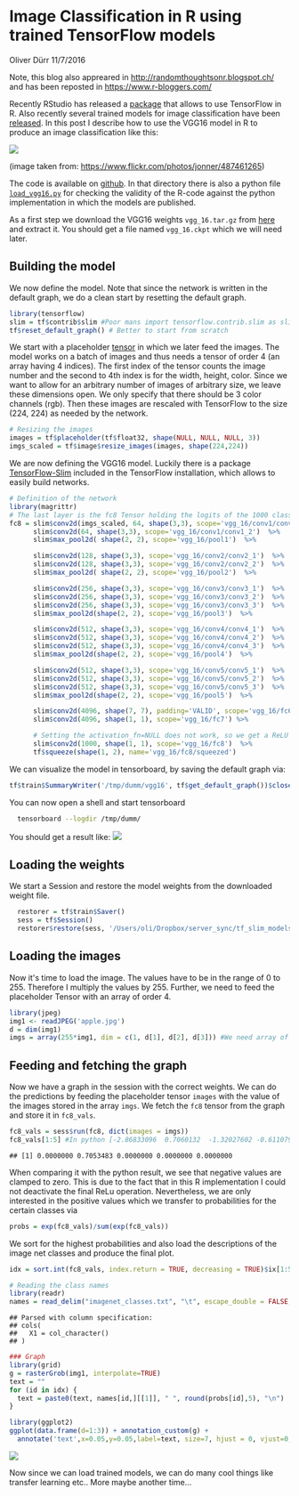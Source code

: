 Image Classification in R using trained TensorFlow models
================
Oliver Dürr
11/7/2016

Note, this blog also appreared in <http://randomthoughtsonr.blogspot.ch/> and has been reposted in <https://www.r-bloggers.com/>

Recently RStudio has released a [package](https://rstudio.github.io/tensorflow/) that allows to use TensorFlow in R. Also recently several trained models for image classification have been [released](https://github.com/tensorflow/models/blob/master/slim/README.md#Pretrained). In this post I describe how to use the VGG16 model in R to produce an image classification like this:

![](https://dl.dropboxusercontent.com/u/9154523/blog/Image_Classification_in%20_R/poodle_result.png)

(image taken from: <https://www.flickr.com/photos/jonner/487461265>)

The code is available on [github](https://github.com/oduerr/tf_r/tree/master/load_vgg16). In that directory there is also a python file [`load_vgg16.py`](https://github.com/oduerr/tf_r/tree/master/load_vgg16) for checking the validity of the R-code against the python implementation in which the models are published.

As a first step we download the VGG16 weights `vgg_16.tar.gz` from [here](https://github.com/tensorflow/models/blob/master/slim/README.md#Pretrained) and extract it. You should get a file named `vgg_16.ckpt` which we will need later.

Building the model
------------------

We now define the model. Note that since the network is written in the default graph, we do a clean start by resetting the default graph.

``` r
library(tensorflow)
slim = tf$contrib$slim #Poor mans import tensorflow.contrib.slim as slim
tf$reset_default_graph() # Better to start from scratch
```

We start with a placeholder [tensor](https://rstudio.github.io/tensorflow/using_tensorflow_api.html#tensor_shapes) in which we later feed the images. The model works on a batch of images and thus needs a tensor of order 4 (an array having 4 indices). The first index of the tensor counts the image number and the second to 4th index is for the width, height, color. Since we want to allow for an arbitrary number of images of arbitrary size, we leave these dimensions open. We only specify that there should be 3 color channels (rgb). Then these images are rescaled with TensorFlow to the size (224, 224) as needed by the network.

``` r
# Resizing the images
images = tf$placeholder(tf$float32, shape(NULL, NULL, NULL, 3))
imgs_scaled = tf$image$resize_images(images, shape(224,224))
```

We are now defining the VGG16 model. Luckily there is a package [TensorFlow-Slim](https://github.com/tensorflow/tensorflow/tree/master/tensorflow/contrib/slim) included in the TensorFlow installation, which allows to easily build networks.

``` r
# Definition of the network
library(magrittr) 
# The last layer is the fc8 Tensor holding the logits of the 1000 classes
fc8 = slim$conv2d(imgs_scaled, 64, shape(3,3), scope='vgg_16/conv1/conv1_1') %>% 
      slim$conv2d(64, shape(3,3), scope='vgg_16/conv1/conv1_2')  %>%
      slim$max_pool2d( shape(2, 2), scope='vgg_16/pool1')  %>%

      slim$conv2d(128, shape(3,3), scope='vgg_16/conv2/conv2_1')  %>%
      slim$conv2d(128, shape(3,3), scope='vgg_16/conv2/conv2_2')  %>%
      slim$max_pool2d( shape(2, 2), scope='vgg_16/pool2')  %>%

      slim$conv2d(256, shape(3,3), scope='vgg_16/conv3/conv3_1')  %>%
      slim$conv2d(256, shape(3,3), scope='vgg_16/conv3/conv3_2')  %>%
      slim$conv2d(256, shape(3,3), scope='vgg_16/conv3/conv3_3')  %>%
      slim$max_pool2d(shape(2, 2), scope='vgg_16/pool3')  %>%

      slim$conv2d(512, shape(3,3), scope='vgg_16/conv4/conv4_1')  %>%
      slim$conv2d(512, shape(3,3), scope='vgg_16/conv4/conv4_2')  %>%
      slim$conv2d(512, shape(3,3), scope='vgg_16/conv4/conv4_3')  %>%
      slim$max_pool2d(shape(2, 2), scope='vgg_16/pool4')  %>%

      slim$conv2d(512, shape(3,3), scope='vgg_16/conv5/conv5_1')  %>%
      slim$conv2d(512, shape(3,3), scope='vgg_16/conv5/conv5_2')  %>%
      slim$conv2d(512, shape(3,3), scope='vgg_16/conv5/conv5_3')  %>%
      slim$max_pool2d(shape(2, 2), scope='vgg_16/pool5')  %>%

      slim$conv2d(4096, shape(7, 7), padding='VALID', scope='vgg_16/fc6')  %>%
      slim$conv2d(4096, shape(1, 1), scope='vgg_16/fc7') %>% 

      # Setting the activation_fn=NULL does not work, so we get a ReLU
      slim$conv2d(1000, shape(1, 1), scope='vgg_16/fc8')  %>%
      tf$squeeze(shape(1, 2), name='vgg_16/fc8/squeezed')
```

We can visualize the model in tensorboard, by saving the default graph via:

``` r
tf$train$SummaryWriter('/tmp/dumm/vgg16', tf$get_default_graph())$close()
```

You can now open a shell and start tensorboard

``` bash
  tensorboard --logdir /tmp/dumm/
```

You should get a result like: ![](https://dl.dropboxusercontent.com/u/9154523/blog/Image_Classification_in%20_R/tensorboard.png)

Loading the weights
-------------------

We start a Session and restore the model weights from the downloaded weight file.

``` r
  restorer = tf$train$Saver()
  sess = tf$Session()
  restorer$restore(sess, '/Users/oli/Dropbox/server_sync/tf_slim_models/vgg_16.ckpt')
```

Loading the images
------------------

Now it's time to load the image. The values have to be in the range of 0 to 255. Therefore I multiply the values by 255. Further, we need to feed the placeholder Tensor with an array of order 4.

``` r
library(jpeg)
img1 <- readJPEG('apple.jpg')
d = dim(img1)
imgs = array(255*img1, dim = c(1, d[1], d[2], d[3])) #We need array of order 4
```

Feeding and fetching the graph
------------------------------

Now we have a graph in the session with the correct weights. We can do the predictions by feeding the placeholder tensor `images` with the value of the images stored in the array `imgs`. We fetch the `fc8` tensor from the graph and store it in `fc8_vals`.

``` r
fc8_vals = sess$run(fc8, dict(images = imgs))
fc8_vals[1:5] #In python [-2.86833096  0.7060132  -1.32027602 -0.61107934 -1.67312801]
```

    ## [1] 0.0000000 0.7053483 0.0000000 0.0000000 0.0000000

When comparing it with the python result, we see that negative values are clamped to zero. This is due to the fact that in this R implementation I could not deactivate the final ReLu operation. Nevertheless, we are only interested in the positive values which we transfer to probabilities for the certain classes via

``` r
probs = exp(fc8_vals)/sum(exp(fc8_vals))
```

We sort for the highest probabilities and also load the descriptions of the image net classes and produce the final plot.

``` r
idx = sort.int(fc8_vals, index.return = TRUE, decreasing = TRUE)$ix[1:5]

# Reading the class names
library(readr)
names = read_delim("imagenet_classes.txt", "\t", escape_double = FALSE, trim_ws = TRUE,col_names = FALSE)
```

    ## Parsed with column specification:
    ## cols(
    ##   X1 = col_character()
    ## )

``` r
### Graph
library(grid)
g = rasterGrob(img1, interpolate=TRUE) 
text = ""
for (id in idx) {
  text = paste0(text, names[id,][[1]], " ", round(probs[id],5), "\n") 
}

library(ggplot2)
ggplot(data.frame(d=1:3)) + annotation_custom(g) + 
  annotate('text',x=0.05,y=0.05,label=text, size=7, hjust = 0, vjust=0, color='blue') + xlim(0,1) + ylim(0,1) 
```

![](https://dl.dropboxusercontent.com/u/9154523/blog/Image_Classification_in%20_R/unnamed-chunk-9-1.png)

Now since we can load trained models, we can do many cool things like transfer learning etc.. More maybe another time...

